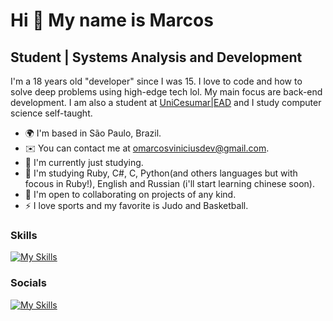 Hi 👀 My name is Marcos
==========================

Student | Systems Analysis and Development
-----------------------------

I'm a 18 years old "developer" since I was 15. I love to code and how to solve deep problems using high-edge tech lol. My main focus are back-end development. I am also a student at [UniCesumar|EAD](https://www.unicesumar.edu.br/home/) and I study computer science self-taught.
* 🌍  I'm based in São Paulo, Brazil.
* ✉️  You can contact me at [omarcosviniciusdev@gmail.com](mailto:omarcosviniciusdev@gmail.com).
* 🚀  I'm currently just studying.
* 🧠  I'm studying Ruby, C#, C, Python(and others languages but with focous in Ruby!), English and Russian (i'll start learning chinese soon).
* 🤝  I'm open to collaborating on projects of any kind.
* ⚡  I love sports and my favorite is Judo and Basketball.
### Skills
[![My Skills](https://skillicons.dev/icons?i=ruby,cs,c,py,html,css,regex,linux,git)](https://github.com/odmrs)

### Socials

[![My Skills](https://skillicons.dev/icons?i=linkedin)](https://www.linkedin.com/in/marcos-vin%C3%ADcius-8ab575260/)
